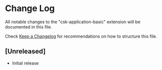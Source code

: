 # Change Log

All notable changes to the "csk-application-basic" extension will be documented in this file.

Check [Keep a Changelog](http://keepachangelog.com/) for recommendations on how to structure this file.

## [Unreleased]

- Initial release